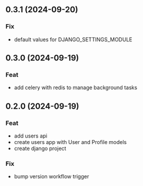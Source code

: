 ## 0.3.1 (2024-09-20)

### Fix

- default values for DJANGO_SETTINGS_MODULE

## 0.3.0 (2024-09-19)

### Feat

- add celery with redis to manage background tasks

## 0.2.0 (2024-09-19)

### Feat

- add users api
- create users app with User and Profile models
- create django project

### Fix

- bump version workflow trigger
